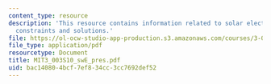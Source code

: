 ```yaml
---
content_type: resource
description: 'This resource contains information related to solar electricity: problem,
  constraints and solutions.'
file: https://ol-ocw-studio-app-production.s3.amazonaws.com/courses/3-003-principles-of-engineering-practice-spring-2010/bac140804bcf7ef834cc3cc7692def52_MIT3_003S10_swE_pres.pdf
file_type: application/pdf
resourcetype: Document
title: MIT3_003S10_swE_pres.pdf
uid: bac14080-4bcf-7ef8-34cc-3cc7692def52
---
```

